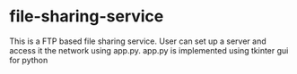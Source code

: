 # file-sharing-service
This is a FTP based file sharing service.
User can set up a server and access it the network using app.py. 
app.py is implemented using tkinter gui for python 
